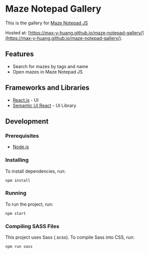 # Maze Notepad Gallery

This is the gallery for [Maze Notepad JS](https://github.com/max-y-huang/maze-notepad-js/)

Hosted at: [https://max-y-huang.github.io/maze-notepad-gallery/](https://max-y-huang.github.io/maze-notepad-gallery/).

## Features

* Search for mazes by tags and name
* Open mazes in Maze Notepad JS

## Frameworks and Libraries

* [React.js](https://reactjs.org/) - UI
* [Semantic UI React](https://react.semantic-ui.com/) - UI Library

## Development

### Prerequisites

* [Node.js](https://nodejs.org/)

### Installing

To install dependencies, run:
```
npm install
```

### Running

To run the project, run:
```
npm start
```

### Compiling SASS Files

This project uses Sass (.scss). To compile Sass into CSS, run:
```
npm run sass
```
